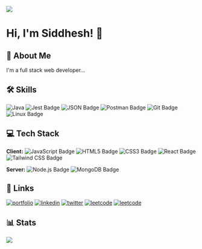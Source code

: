 
[![](https://visitcount.itsvg.in/api?id=siddhesh-coder&label=Profile%20Views&icon=0&pretty=true)](https://visitcount.itsvg.in)
# Hi, I'm Siddhesh! 👋


## 🚀 About Me
I'm a full stack web developer...

## 🛠 Skills
![Java](https://img.shields.io/badge/Java-%23ED8B00?logo=java&&logoColor=fff&style=flat-square) ![Jest Badge](https://img.shields.io/badge/Jest-C21325?logo=jest&logoColor=fff&style=flat-square) ![JSON Badge](https://img.shields.io/badge/JSON-000?logo=json&logoColor=fff&style=flat-square) ![Postman Badge](https://img.shields.io/badge/Postman-FF6C37?logo=postman&logoColor=fff&style=flat-square) ![Git Badge](https://img.shields.io/badge/Git-F05032?logo=git&logoColor=fff&style=flat-square) ![Linux Badge](https://img.shields.io/badge/Linux-FCC624?logo=linux&logoColor=000&style=flat-square)
## 💻 Tech Stack

**Client:** 
![JavaScript Badge](https://img.shields.io/badge/JavaScript-F7DF1E?logo=javascript&logoColor=000&style=flat) ![HTML5 Badge](https://img.shields.io/badge/HTML5-E34F26?logo=html5&logoColor=fff&style=flat-square) ![CSS3 Badge](https://img.shields.io/badge/CSS3-1572B6?logo=css3&logoColor=fff&style=flat-square) ![React Badge](https://img.shields.io/badge/React-61DAFB?logo=react&logoColor=000&style=flat-square) ![Tailwind CSS Badge](https://img.shields.io/badge/Tailwind%20CSS-06B6D4?logo=tailwindcss&logoColor=000&style=flat-square)

**Server:**
![Node.js Badge](https://img.shields.io/badge/Node.js-393?logo=nodedotjs&logoColor=fff&style=flat-square) ![MongoDB Badge](https://img.shields.io/badge/MongoDB-47A248?logo=mongodb&logoColor=fff&style=flat-square)

## 🔗 Links
[![portfolio](https://img.shields.io/badge/my_portfolio-FF0000?style=for-the-badge&logo=ko-fi&logoColor=white)](https://siddhesh-coder.github.io/SiddheshsPortfolio.github.io/)
[![linkedin](https://img.shields.io/badge/linkedin-0A66C2?style=for-the-badge&logo=linkedin&logoColor=white)](https://www.linkedin.com/in/siddhesh-bhosale2000/)
[![twitter](https://img.shields.io/badge/twitter-1DA1F2?style=for-the-badge&logo=twitter&logoColor=white)](https://twitter.com/Siddhes16213591)
[![leetcode](https://img.shields.io/badge/leetcode-FFC300?style=for-the-badge&logo=leetcode&logoColor=000)](https://leetcode.com/bhosalesiddhesh2000/)
[![leetcode](https://img.shields.io/badge/GeeksforGeeks-228B22?style=for-the-badge&logo=geeksforgeeks&logoColor=000)](https://auth.geeksforgeeks.org/user/bhosalesiddhesh2000)


## 📊 Stats

![](https://github-readme-streak-stats.herokuapp.com/?user=siddhesh-coder&theme=dark&hide_border=false)
